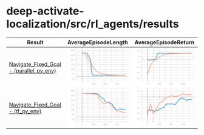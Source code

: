 # deep-activate-localization/src/rl_agents/results


| Result     | AverageEpisodeLength      | AverageEpisodeReturn      |
|------------|------------|-------------| 
|[Navigate_Fixed_Goal - (parallel_py_env)](2021-04-29_21-07-57)|![Metrics_AverageEpisodeLength](2021-04-29_21-07-57/images/Metrics_AverageEpisodeLength.svg)|![Metrics_AverageReturn](2021-04-29_21-07-57/images/Metrics_AverageReturn.svg)|
|[Navigate_Fixed_Goal - (tf_py_env)](2021-04-30_07-15-35)|![Metrics_AverageEpisodeLength](2021-04-30_07-15-35/images/Metrics_AverageEpisodeLength.svg)|![Metrics_AverageReturn](2021-04-30_07-15-35/images/Metrics_AverageReturn.svg)|
